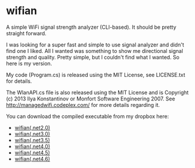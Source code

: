 wifian
======

A simple WiFi signal strength analyzer (CLI-based).
It should be pretty straight forward.

I was looking for a super fast and simple to use signal analyzer and didn't
find one I liked. All I wanted was something to show me directional signal 
strength and quality. Pretty simple, but I couldn't find what I wanted. So
here is my version.

My code (Program.cs) is released using the MIT License, see LICENSE.txt for details.

The WlanAPI.cs file is also released using the MIT License and is 
Copyright (c) 2013 Ilya Konstantinov or Monfort Software Engineering 2007.
See http://managedwifi.codeplex.com/ for more details regarding it.

You can download the compiled executable from my dropbox here:
* [wifian(.net2.0)][1]
* [wifian(.net3.0)][2]
* [wifian(.net3.5)][3]
* [wifian(.net4.0)][4]
* [wifian(.net4.5)][5]
* [wifian(.net4.6)][6]

[1]: https://dl.dropboxusercontent.com/u/123747/Downloads/wifian%28.net20%29.exe        "wifian(.net2.0)"
[2]: https://dl.dropboxusercontent.com/u/123747/Downloads/wifian%28.net30%29.exe        "wifian(.net3.0)"
[3]: https://dl.dropboxusercontent.com/u/123747/Downloads/wifian%28.net35%29.exe        "wifian(.net3.5)"
[4]: https://dl.dropboxusercontent.com/u/123747/Downloads/wifian%28.net40%29.exe        "wifian(.net4.0)"
[5]: https://dl.dropboxusercontent.com/u/123747/Downloads/wifian%28.net45%29.exe        "wifian(.net4.5)"
[6]: https://dl.dropboxusercontent.com/u/123747/Downloads/wifian%28.net46%29.exe        "wifian(.net4.6)"

